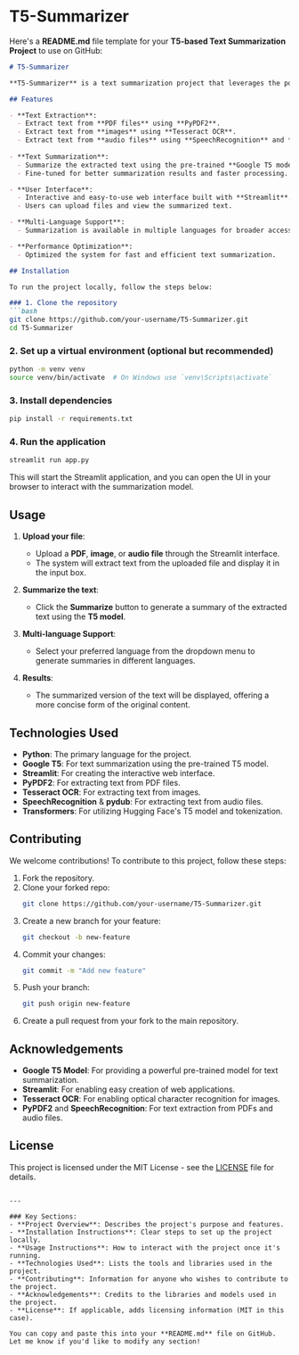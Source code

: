# T5-Summarizer
Here's a **README.md** file template for your **T5-based Text Summarization Project** to use on GitHub:

```markdown
# T5-Summarizer

**T5-Summarizer** is a text summarization project that leverages the power of the **Google T5 (Text-to-Text Transfer Transformer)** model to generate concise and meaningful summaries of large text from various sources such as **PDF files**, **images**, and **audio files**. The project provides an interactive web interface built with **Streamlit** for easy usage, allowing users to upload files and get instant summaries. The model also supports multiple languages for broader usability.

## Features

- **Text Extraction**:
  - Extract text from **PDF files** using **PyPDF2**.
  - Extract text from **images** using **Tesseract OCR**.
  - Extract text from **audio files** using **SpeechRecognition** and **pydub**.
  
- **Text Summarization**:
  - Summarize the extracted text using the pre-trained **Google T5 model**.
  - Fine-tuned for better summarization results and faster processing.

- **User Interface**:
  - Interactive and easy-to-use web interface built with **Streamlit**.
  - Users can upload files and view the summarized text.

- **Multi-Language Support**:
  - Summarization is available in multiple languages for broader accessibility.

- **Performance Optimization**:
  - Optimized the system for fast and efficient text summarization.

## Installation

To run the project locally, follow the steps below:

### 1. Clone the repository
```bash
git clone https://github.com/your-username/T5-Summarizer.git
cd T5-Summarizer
```

### 2. Set up a virtual environment (optional but recommended)
```bash
python -m venv venv
source venv/bin/activate  # On Windows use `venv\Scripts\activate`
```

### 3. Install dependencies
```bash
pip install -r requirements.txt
```

### 4. Run the application
```bash
streamlit run app.py
```

This will start the Streamlit application, and you can open the UI in your browser to interact with the summarization model.

## Usage

1. **Upload your file**:
   - Upload a **PDF**, **image**, or **audio file** through the Streamlit interface.
   - The system will extract text from the uploaded file and display it in the input box.

2. **Summarize the text**:
   - Click the **Summarize** button to generate a summary of the extracted text using the **T5 model**.

3. **Multi-language Support**:
   - Select your preferred language from the dropdown menu to generate summaries in different languages.

4. **Results**:
   - The summarized version of the text will be displayed, offering a more concise form of the original content.

## Technologies Used

- **Python**: The primary language for the project.
- **Google T5**: For text summarization using the pre-trained T5 model.
- **Streamlit**: For creating the interactive web interface.
- **PyPDF2**: For extracting text from PDF files.
- **Tesseract OCR**: For extracting text from images.
- **SpeechRecognition** & **pydub**: For extracting text from audio files.
- **Transformers**: For utilizing Hugging Face's T5 model and tokenization.

## Contributing

We welcome contributions! To contribute to this project, follow these steps:

1. Fork the repository.
2. Clone your forked repo:
   ```bash
   git clone https://github.com/your-username/T5-Summarizer.git
   ```
3. Create a new branch for your feature:
   ```bash
   git checkout -b new-feature
   ```
4. Commit your changes:
   ```bash
   git commit -m "Add new feature"
   ```
5. Push your branch:
   ```bash
   git push origin new-feature
   ```
6. Create a pull request from your fork to the main repository.

## Acknowledgements

- **Google T5 Model**: For providing a powerful pre-trained model for text summarization.
- **Streamlit**: For enabling easy creation of web applications.
- **Tesseract OCR**: For enabling optical character recognition for images.
- **PyPDF2** and **SpeechRecognition**: For text extraction from PDFs and audio files.

## License

This project is licensed under the MIT License - see the [LICENSE](LICENSE) file for details.
```

---

### Key Sections:
- **Project Overview**: Describes the project's purpose and features.
- **Installation Instructions**: Clear steps to set up the project locally.
- **Usage Instructions**: How to interact with the project once it's running.
- **Technologies Used**: Lists the tools and libraries used in the project.
- **Contributing**: Information for anyone who wishes to contribute to the project.
- **Acknowledgements**: Credits to the libraries and models used in the project.
- **License**: If applicable, adds licensing information (MIT in this case).

You can copy and paste this into your **README.md** file on GitHub. Let me know if you'd like to modify any section!
